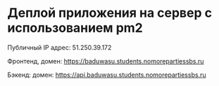 # Деплой приложения на сервер с использованием pm2

Публичный IP адрес: 51.250.39.172

Фронтенд, домен: https://baduwasu.students.nomorepartiessbs.ru

Бэкенд: домен: https://api.baduwasu.students.nomorepartiessbs.ru
